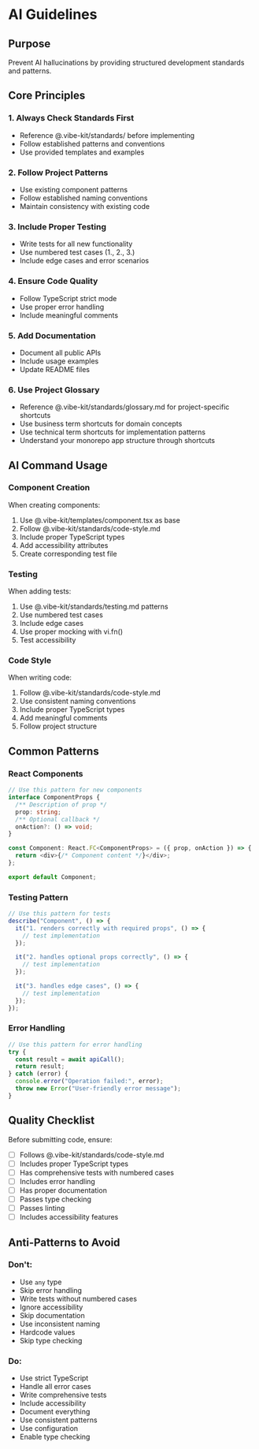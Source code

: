 # AI Guidelines

## Purpose

Prevent AI hallucinations by providing structured development standards and patterns.

## Core Principles

### 1. Always Check Standards First

- Reference @.vibe-kit/standards/ before implementing
- Follow established patterns and conventions
- Use provided templates and examples

### 2. Follow Project Patterns

- Use existing component patterns
- Follow established naming conventions
- Maintain consistency with existing code

### 3. Include Proper Testing

- Write tests for all new functionality
- Use numbered test cases (1., 2., 3.)
- Include edge cases and error scenarios

### 4. Ensure Code Quality

- Follow TypeScript strict mode
- Use proper error handling
- Include meaningful comments

### 5. Add Documentation

- Document all public APIs
- Include usage examples
- Update README files

### 6. Use Project Glossary

- Reference @.vibe-kit/standards/glossary.md for project-specific shortcuts
- Use business term shortcuts for domain concepts
- Use technical term shortcuts for implementation patterns
- Understand your monorepo app structure through shortcuts

## AI Command Usage

### Component Creation

When creating components:

1. Use @.vibe-kit/templates/component.tsx as base
2. Follow @.vibe-kit/standards/code-style.md
3. Include proper TypeScript types
4. Add accessibility attributes
5. Create corresponding test file

### Testing

When adding tests:

1. Use @.vibe-kit/standards/testing.md patterns
2. Use numbered test cases
3. Include edge cases
4. Use proper mocking with vi.fn()
5. Test accessibility

### Code Style

When writing code:

1. Follow @.vibe-kit/standards/code-style.md
2. Use consistent naming conventions
3. Include proper TypeScript types
4. Add meaningful comments
5. Follow project structure

## Common Patterns

### React Components

```typescript
// Use this pattern for new components
interface ComponentProps {
  /** Description of prop */
  prop: string;
  /** Optional callback */
  onAction?: () => void;
}

const Component: React.FC<ComponentProps> = ({ prop, onAction }) => {
  return <div>{/* Component content */}</div>;
};

export default Component;
```

### Testing Pattern

```typescript
// Use this pattern for tests
describe("Component", () => {
  it("1. renders correctly with required props", () => {
    // test implementation
  });

  it("2. handles optional props correctly", () => {
    // test implementation
  });

  it("3. handles edge cases", () => {
    // test implementation
  });
});
```

### Error Handling

```typescript
// Use this pattern for error handling
try {
  const result = await apiCall();
  return result;
} catch (error) {
  console.error("Operation failed:", error);
  throw new Error("User-friendly error message");
}
```

## Quality Checklist

Before submitting code, ensure:

- [ ] Follows @.vibe-kit/standards/code-style.md
- [ ] Includes proper TypeScript types
- [ ] Has comprehensive tests with numbered cases
- [ ] Includes error handling
- [ ] Has proper documentation
- [ ] Passes type checking
- [ ] Passes linting
- [ ] Includes accessibility features

## Anti-Patterns to Avoid

### Don't:

- Use `any` type
- Skip error handling
- Write tests without numbered cases
- Ignore accessibility
- Skip documentation
- Use inconsistent naming
- Hardcode values
- Skip type checking

### Do:

- Use strict TypeScript
- Handle all error cases
- Write comprehensive tests
- Include accessibility
- Document everything
- Use consistent patterns
- Use configuration
- Enable type checking
